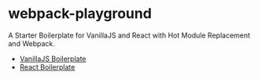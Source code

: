 # webpack-playground
A Starter Boilerplate for VanillaJS and React with Hot Module Replacement and Webpack.
* [VanillaJS Boilerplate](https://github.com/aashrafh/webpack-playground)
* [React Boilerplate](https://github.com/aashrafh/webpack-playground/tree/webpack-for-react)
